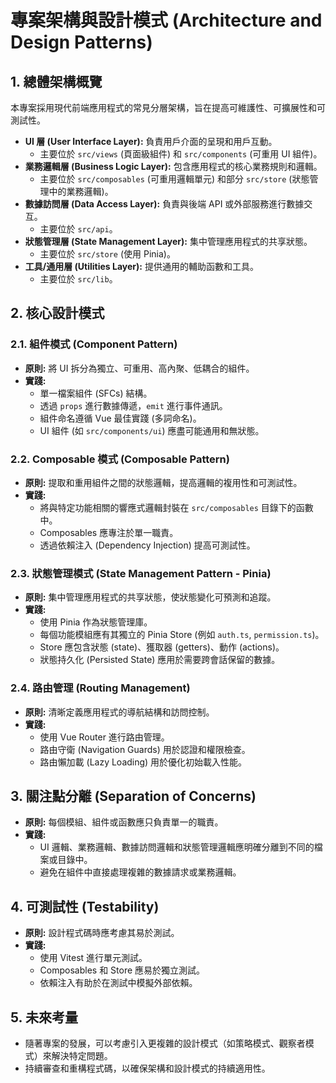 # 專案架構與設計模式 (Architecture and Design Patterns)

## 1. 總體架構概覽

本專案採用現代前端應用程式的常見分層架構，旨在提高可維護性、可擴展性和可測試性。

-   **UI 層 (User Interface Layer):** 負責用戶介面的呈現和用戶互動。
    -   主要位於 `src/views` (頁面級組件) 和 `src/components` (可重用 UI 組件)。
-   **業務邏輯層 (Business Logic Layer):** 包含應用程式的核心業務規則和邏輯。
    -   主要位於 `src/composables` (可重用邏輯單元) 和部分 `src/store` (狀態管理中的業務邏輯)。
-   **數據訪問層 (Data Access Layer):** 負責與後端 API 或外部服務進行數據交互。
    -   主要位於 `src/api`。
-   **狀態管理層 (State Management Layer):** 集中管理應用程式的共享狀態。
    -   主要位於 `src/store` (使用 Pinia)。
-   **工具/通用層 (Utilities Layer):** 提供通用的輔助函數和工具。
    -   主要位於 `src/lib`。

## 2. 核心設計模式

### 2.1. 組件模式 (Component Pattern)

-   **原則:** 將 UI 拆分為獨立、可重用、高內聚、低耦合的組件。
-   **實踐:**
    -   單一檔案組件 (SFCs) 結構。
    -   透過 `props` 進行數據傳遞，`emit` 進行事件通訊。
    -   組件命名遵循 Vue 最佳實踐 (多詞命名)。
    -   UI 組件 (如 `src/components/ui`) 應盡可能通用和無狀態。

### 2.2. Composable 模式 (Composable Pattern)

-   **原則:** 提取和重用組件之間的狀態邏輯，提高邏輯的複用性和可測試性。
-   **實踐:**
    -   將與特定功能相關的響應式邏輯封裝在 `src/composables` 目錄下的函數中。
    -   Composables 應專注於單一職責。
    -   透過依賴注入 (Dependency Injection) 提高可測試性。

### 2.3. 狀態管理模式 (State Management Pattern - Pinia)

-   **原則:** 集中管理應用程式的共享狀態，使狀態變化可預測和追蹤。
-   **實踐:**
    -   使用 Pinia 作為狀態管理庫。
    -   每個功能模組應有其獨立的 Pinia Store (例如 `auth.ts`, `permission.ts`)。
    -   Store 應包含狀態 (state)、獲取器 (getters)、動作 (actions)。
    -   狀態持久化 (Persisted State) 應用於需要跨會話保留的數據。

### 2.4. 路由管理 (Routing Management)

-   **原則:** 清晰定義應用程式的導航結構和訪問控制。
-   **實踐:**
    -   使用 Vue Router 進行路由管理。
    -   路由守衛 (Navigation Guards) 用於認證和權限檢查。
    -   路由懶加載 (Lazy Loading) 用於優化初始載入性能。

## 3. 關注點分離 (Separation of Concerns)

-   **原則:** 每個模組、組件或函數應只負責單一的職責。
-   **實踐:**
    -   UI 邏輯、業務邏輯、數據訪問邏輯和狀態管理邏輯應明確分離到不同的檔案或目錄中。
    -   避免在組件中直接處理複雜的數據請求或業務邏輯。

## 4. 可測試性 (Testability)

-   **原則:** 設計程式碼時應考慮其易於測試。
-   **實踐:**
    -   使用 Vitest 進行單元測試。
    -   Composables 和 Store 應易於獨立測試。
    -   依賴注入有助於在測試中模擬外部依賴。

## 5. 未來考量

-   隨著專案的發展，可以考慮引入更複雜的設計模式（如策略模式、觀察者模式）來解決特定問題。
-   持續審查和重構程式碼，以確保架構和設計模式的持續適用性。
